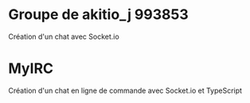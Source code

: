 # Groupe de akitio_j 993853
Création d'un chat avec Socket.io
# MyIRC

Création d'un chat en ligne de commande avec Socket.io et TypeScript